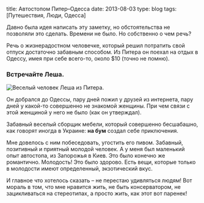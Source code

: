 title: Автостопом Питер–Одесса
date: 2013-08-03
type: blog
tags: [Путешествия, Люди, Одесса]

Давно была идея написать эту заметку, но обстоятельства не позволяли это сделать. Времени не было. Но собственно о чем речь?

Речь о жизнерадостном человечке, который решил потратить свой отпуск достаточно забавным способом. Из Питера он поехал на отдых в Одессу, имея при себе всего-то, около $10 (точно не помню).

### Встречайте Леша.

![Веселый человек Леша из Питера.](http://imageshack.com/a/img811/5355/6uhq.jpg)

Он добрался до Одессы, пару дней пожил у друзей из интернета, пару дней у какой-то совершенно не знакомой женщины. При чем связи с этой женщиной у него не было (как он утверждал). 

Забавный веселый сборщик мебели, который совершенно бесшабашно, как говорят иногда в Украине: **на бум** создал себе приключения. 

Мне довелось с ним побеседовать, угостить его пивом. Забавный, позитивный и приятный молодой человек. А у меня был маленький опыт автостопа, из Запорожья в Киев. Это было конечно же романтично. Молодость! Это было здорово. Есть вещи, которые только в молодости имеют определенный, экзотический вкус. 

И главное что хотелось сказать – не перестаю удивляться людям! Вот мораль в том, что мне нравится жить, не быть консерватором, не зацикливаться на стереотипах, а просто жить, как этот вот паренек!
